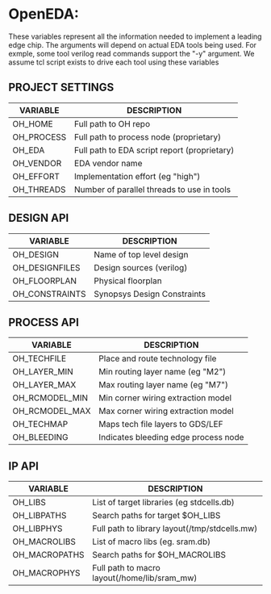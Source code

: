 OpenEDA: 
=====================================

These variables represent all the information needed to implement a leading edge chip. The arguments will depend on actual EDA tools being used.
For exmple, some tool verilog read commands support the "-y" argument. We assume tcl script exists to drive each tool using these variables

## PROJECT SETTINGS

| VARIABLE       | DESCRIPTION                                   |
|----------------|-----------------------------------------------|
| OH_HOME        | Full path to OH repo                          |
| OH_PROCESS     | Full path to process node (proprietary)       |
| OH_EDA         | Full path to EDA script report (proprietary)  |
| OH_VENDOR      | EDA vendor name                               |
| OH_EFFORT      | Implementation effort (eg "high")             |
| OH_THREADS     | Number of parallel threads to use in tools    |

## DESIGN API

| VARIABLE       | DESCRIPTION                                   |
|----------------|-----------------------------------------------|
| OH_DESIGN      | Name of top level design                      |
| OH_DESIGNFILES | Design sources (verilog)                      |
| OH_FLOORPLAN   | Physical floorplan                            |
| OH_CONSTRAINTS | Synopsys Design Constraints                   |

## PROCESS API

| VARIABLE       | DESCRIPTION                                    |
|----------------|------------------------------------------------|
| OH_TECHFILE    | Place and route technology file                |
| OH_LAYER_MIN   | Min routing layer name (eg "M2")               |
| OH_LAYER_MAX   | Max routing layer name (eg "M7")               |
| OH_RCMODEL_MIN | Min corner wiring extraction model             |
| OH_RCMODEL_MAX | Max corner wiring extraction model             |
| OH_TECHMAP     | Maps tech file layers to GDS/LEF               |
| OH_BLEEDING    | Indicates bleeding edge process node           |

## IP API 

| VARIABLE       | DESCRIPTION                                     |
|----------------|-------------------------------------------------|
| OH_LIBS        | List of target libraries (eg stdcells.db)       |
| OH_LIBPATHS    | Search paths for target $OH_LIBS                |
| OH_LIBPHYS     | Full path to library layout(/tmp/stdcells.mw)   |
| OH_MACROLIBS   | List of macro libs (eg. sram.db)                | 
| OH_MACROPATHS  | Search paths for $OH_MACROLIBS                  |
| OH_MACROPHYS   | Full path to macro layout(/home/lib/sram_mw)    |
